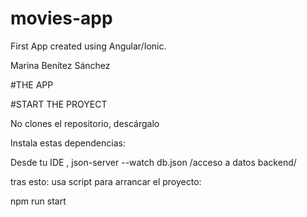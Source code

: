 # movies-app
First App created using Angular/Ionic.     


Marina Benítez Sánchez
 
 
 #THE APP
 
 
 #START THE PROYECT


No clones el repositorio, descárgalo

Instala estas dependencias:








Desde tu IDE , 
json-server --watch db.json  /acceso a datos backend/

tras esto: usa script para arrancar el proyecto:

npm run start

